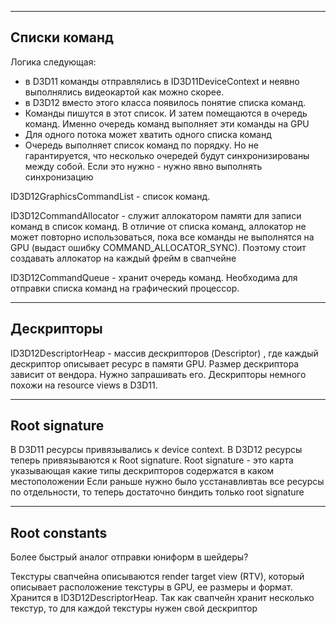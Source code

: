 ﻿-------------------------------------------------------------------------------
Списки команд
-------------------------------------------------------------------------------
Логика следующая:
- в D3D11 команды отправлялись в ID3D11DeviceContext и неявно выполнялись видеокартой как можно скорее.
- в D3D12 вместо этого класса появилось понятие списка команд.
- Команды пишутся в этот список. И затем помещаются в очередь команд. Именно очередь команд выполняет эти команды на GPU
- Для одного потока может хватить одного списка команд
- Очередь выполняет список команд по порядку. Но не гарантируется, что несколько очередей будут синхронизированы между собой. Если это нужно - нужно явно выполнять синхронизацию

ID3D12GraphicsCommandList - список команд.

ID3D12CommandAllocator - служит аллокатором памяти для записи команд в список команд. В отличие от списка команд, аллокатор не может повторно использоваться, пока все команды не выполнятся на GPU (выдаст ошибку COMMAND_ALLOCATOR_SYNC). Поэтому стоит создавать аллокатор на каждый фрейм в свапчейне

ID3D12CommandQueue - хранит очередь команд. Необходима для отправки списка команд на графический процессор.

-------------------------------------------------------------------------------
Дескрипторы
-------------------------------------------------------------------------------
ID3D12DescriptorHeap - массив дескрипторов (Descriptor) , где каждый дескриптор описывает ресурс в памяти GPU.
Размер дескриптора зависит от вендора. Нужно запрашивать его.
Дескрипторы немного похожи на resource views в D3D11.

-------------------------------------------------------------------------------
Root signature
-------------------------------------------------------------------------------
В D3D11 ресурсы привязывались к device context. В D3D12 ресурсы теперь привязываются к Root signature.
Root signature - это карта указывающая какие типы дескрипторов содержатся в каком местоположении
Если раньше нужно было усстанавливтаь все ресурсы по отдельности, то теперь достаточно биндить только root signature

-------------------------------------------------------------------------------
Root constants
-------------------------------------------------------------------------------
Более быстрый аналог отправки юниформ в шейдеры?




Текстуры свапчейна описываются render target view (RTV), который описывает расположение текстуры в GPU, ее размеры и формат. Хранится в ID3D12DescriptorHeap. Так как свапчейн хранит несколько текстур, то для каждой текстуры нужен свой дескриптор

